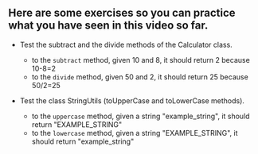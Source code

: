 ## Here are some exercises so you can practice what you have seen in this video so far.

- Test the subtract and the divide methods of the Calculator class.

  - to the `subtract` method, given 10 and 8, it should return 2 because 10-8=2
  - to the `divide` method, given 50 and 2, it should return 25 because 50/2=25

- Test the class StringUtils (toUpperCase and toLowerCase methods).
  - to the `uppercase` method, given a string "example_string", it should return "EXAMPLE_STRING"
  - to the `lowercase` method, given a string "EXAMPLE_STRING", it should return "example_string"
